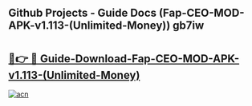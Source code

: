 ## Github Projects - Guide Docs (Fap-CEO-MOD-APK-v1.113-(Unlimited-Money)) gb7iw

# <h2><a href="https://apkcomod.com?title=Fap-CEO-MOD-APK-v1.113-(Unlimited-Money)">🔗👉 🔴 Guide-Download-Fap-CEO-MOD-APK-v1.113-(Unlimited-Money) </a></h2>

[![acn](https://github.com/user-attachments/assets/0f9c940e-d8b0-45ae-aac7-cd30a18b3e1c)](https://apkcomod.com?title=Fap-CEO-MOD-APK-v1.113-(Unlimited-Money))
